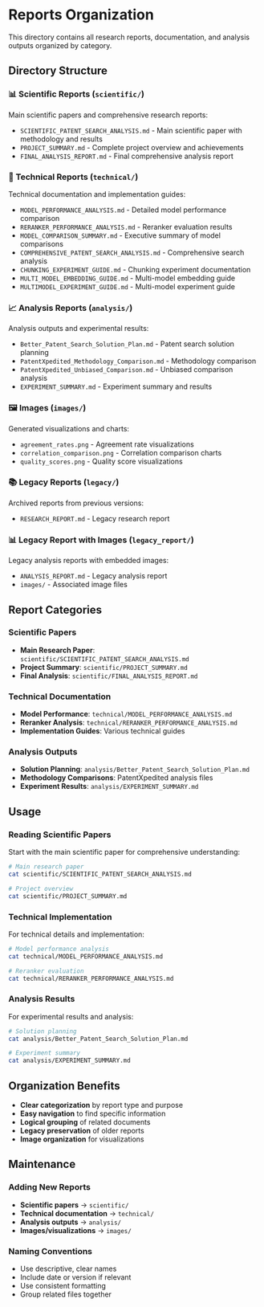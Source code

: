 # Reports Organization

This directory contains all research reports, documentation, and analysis outputs organized by category.

## Directory Structure

### 📊 Scientific Reports (`scientific/`)
Main scientific papers and comprehensive research reports:
- `SCIENTIFIC_PATENT_SEARCH_ANALYSIS.md` - Main scientific paper with methodology and results
- `PROJECT_SUMMARY.md` - Complete project overview and achievements
- `FINAL_ANALYSIS_REPORT.md` - Final comprehensive analysis report

### 🔧 Technical Reports (`technical/`)
Technical documentation and implementation guides:
- `MODEL_PERFORMANCE_ANALYSIS.md` - Detailed model performance comparison
- `RERANKER_PERFORMANCE_ANALYSIS.md` - Reranker evaluation results
- `MODEL_COMPARISON_SUMMARY.md` - Executive summary of model comparisons
- `COMPREHENSIVE_PATENT_SEARCH_ANALYSIS.md` - Comprehensive search analysis
- `CHUNKING_EXPERIMENT_GUIDE.md` - Chunking experiment documentation
- `MULTI_MODEL_EMBEDDING_GUIDE.md` - Multi-model embedding guide
- `MULTIMODEL_EXPERIMENT_GUIDE.md` - Multi-model experiment guide

### 📈 Analysis Reports (`analysis/`)
Analysis outputs and experimental results:
- `Better_Patent_Search_Solution_Plan.md` - Patent search solution planning
- `PatentXpedited_Methodology_Comparison.md` - Methodology comparison
- `PatentXpedited_Unbiased_Comparison.md` - Unbiased comparison analysis
- `EXPERIMENT_SUMMARY.md` - Experiment summary and results

### 🖼️ Images (`images/`)
Generated visualizations and charts:
- `agreement_rates.png` - Agreement rate visualizations
- `correlation_comparison.png` - Correlation comparison charts
- `quality_scores.png` - Quality score visualizations

### 📚 Legacy Reports (`legacy/`)
Archived reports from previous versions:
- `RESEARCH_REPORT.md` - Legacy research report

### 📊 Legacy Report with Images (`legacy_report/`)
Legacy analysis reports with embedded images:
- `ANALYSIS_REPORT.md` - Legacy analysis report
- `images/` - Associated image files

## Report Categories

### Scientific Papers
- **Main Research Paper**: `scientific/SCIENTIFIC_PATENT_SEARCH_ANALYSIS.md`
- **Project Summary**: `scientific/PROJECT_SUMMARY.md`
- **Final Analysis**: `scientific/FINAL_ANALYSIS_REPORT.md`

### Technical Documentation
- **Model Performance**: `technical/MODEL_PERFORMANCE_ANALYSIS.md`
- **Reranker Analysis**: `technical/RERANKER_PERFORMANCE_ANALYSIS.md`
- **Implementation Guides**: Various technical guides

### Analysis Outputs
- **Solution Planning**: `analysis/Better_Patent_Search_Solution_Plan.md`
- **Methodology Comparisons**: PatentXpedited analysis files
- **Experiment Results**: `analysis/EXPERIMENT_SUMMARY.md`

## Usage

### Reading Scientific Papers
Start with the main scientific paper for comprehensive understanding:
```bash
# Main research paper
cat scientific/SCIENTIFIC_PATENT_SEARCH_ANALYSIS.md

# Project overview
cat scientific/PROJECT_SUMMARY.md
```

### Technical Implementation
For technical details and implementation:
```bash
# Model performance analysis
cat technical/MODEL_PERFORMANCE_ANALYSIS.md

# Reranker evaluation
cat technical/RERANKER_PERFORMANCE_ANALYSIS.md
```

### Analysis Results
For experimental results and analysis:
```bash
# Solution planning
cat analysis/Better_Patent_Search_Solution_Plan.md

# Experiment summary
cat analysis/EXPERIMENT_SUMMARY.md
```

## Organization Benefits

- **Clear categorization** by report type and purpose
- **Easy navigation** to find specific information
- **Logical grouping** of related documents
- **Legacy preservation** of older reports
- **Image organization** for visualizations

## Maintenance

### Adding New Reports
- **Scientific papers** → `scientific/`
- **Technical documentation** → `technical/`
- **Analysis outputs** → `analysis/`
- **Images/visualizations** → `images/`

### Naming Conventions
- Use descriptive, clear names
- Include date or version if relevant
- Use consistent formatting
- Group related files together